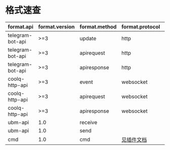 # 格式速查

| format.api | format.version | format.method | format.protocol | body |
| --- | --- | --- | --- | --- |
| telegram-bot-api | >=3 | update | http | [APIResponse](/docs/Other.html#apiresponse)\<[Update](https://core.telegram.org/bots/api#update)[]\> |
| telegram-bot-api | >=3 | apirequest | http | [HTTPRequest](/docs/Types.html#httprequest) |
| telegram-bot-api | >=3 | apiresponse | http | [APIResponse](/docs/Other.html#apiresponse) |
| coolq-http-api | >=3 | event | websocket | [Update](https://cqhttp.cc/docs/4.4/#/Post?id=%E4%B8%8A%E6%8A%A5%E6%95%B0%E6%8D%AE%E6%A0%BC%E5%BC%8F) |
| coolq-http-api | >=3 | apirequest | websocket | [APIRequest](https://cqhttp.cc/docs/4.4/#/WebSocketAPI?id=api-%E6%8E%A5%E5%8F%A3) |
| coolq-http-api | >=3 | apiresponse | websocket | [APIResponse](https://cqhttp.cc/docs/4.4/#/API?id=%E5%93%8D%E5%BA%94%E8%AF%B4%E6%98%8E) |
| ubm-api | 1.0 | receive | | [UBM](/docs/Types.html#ubm) |
| ubm-api | 1.0 | send | | [UBM](/docs/Types.html#ubm) |
| cmd | 1.0 | cmd | [见插件文档](/docs/Plugins.html#%E8%AE%BE%E7%BD%AE%E5%91%BD%E4%BB%A4%E5%89%8D%E7%BC%80%E5%92%8C%E5%93%8D%E5%BA%94%E6%A8%A1%E5%BC%8F) | [CMD](/docs/Types.html#cmd) |